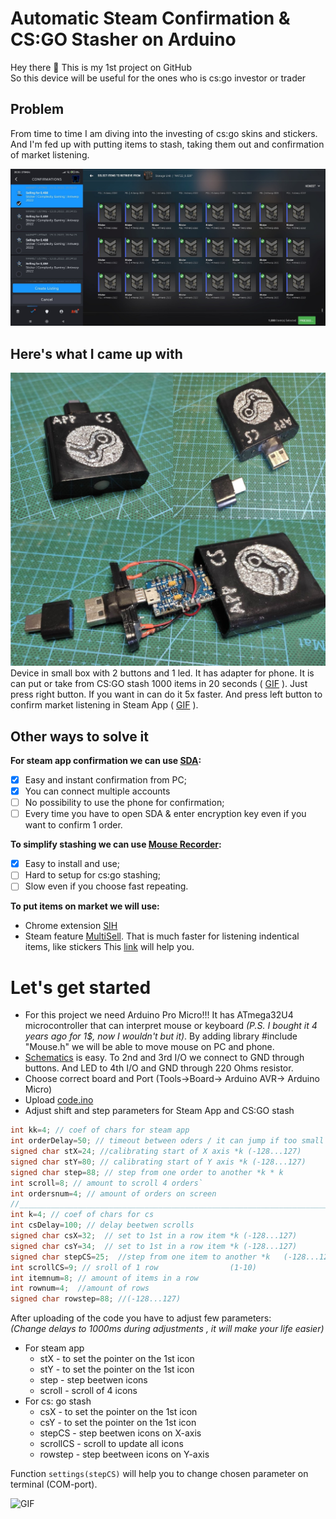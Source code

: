 # Automatic Steam Confirmation &amp; CS:GO Stasher on Arduino 
Hey there :wave: This is my 1st project on GitHub       
So this device will be useful for the ones who is cs:go investor or trader
## Problem
From time to time I am diving into the investing of cs:go skins and stickers. And 
I'm fed up with putting items to stash, taking them out and confirmation of market listening.   
   
![Steam App](https://github.com/dDenVil/Auto_Steam_Confirmaton/blob/main/Readme_assets/app_cs.jpg?raw=true)
## Here's what I came up with
![Device](https://github.com/dDenVil/Auto_Steam_Confirmaton/blob/main/Readme_assets/device.jpg?raw=true) Device in small box with 2 buttons and 1 led. It has adapter for phone. It is can put or take from CS:GO stash 1000 items in 20 seconds (
[GIF](https://github.com/dDenVil/Auto_Steam_Confirmaton/blob/main/Readme_assets/ScreenCS.gif)
). Just press right button. If you want in can do it 5x faster. And press left button to confirm market listening in Steam App (
[GIF](https://github.com/dDenVil/Auto_Steam_Confirmaton/blob/main/Readme_assets/ScreenApp.gif)
).


## Other ways to solve it
**For steam app confirmation we can use [SDA](https://github.com/Jessecar96/SteamDesktopAuthenticator):**     
- [X] Easy and instant confirmation from PC;   
- [X] You can connect multiple accounts 
- [ ] No possibility to use the phone for confirmation;     
- [ ] Every time you have to open SDA & enter encryption key even if you want to confirm 1 order.     

**To simplify stashing we can use [Mouse Recorder](https://www.robot-soft.com/mouse-keyboard-recorder.html):**     
- [X] Easy to install and use;     
- [ ] Hard to setup for cs:go stashing;   
- [ ] Slow even if you choose fast repeating.

**To put items on market we will use:** 
* Chrome extension [SIH](https://chrome.google.com/webstore/detail/steam-inventory-helper/cmeakgjggjdlcpncigglobpjbkabhmjl?hl=uk) 
* Steam feature [MultiSell](https://steamcommunity.com/market/multisell?appid=730&contextid=2&items%5B%5D=Sticker%20%7C%20North%20%28Gold%29%20%7C%202020%20RMR). That is much faster for listening indentical items, like stickers This [link](https://multisellgenerator.com/) will help you. 

# Let's get started
+ For this project we need Arduino Pro Micro!!! It has ATmega32U4 microcontroller that can interpret mouse or keyboard *(P.S. I bought it 4 years ago for 1$, now I wouldn't but it)*. By adding library #include "Mouse.h" we will be able to move mouse on PC and phone.    
+ [Schematics](https://github.com/dDenVil/Auto_Steam_Confirmaton/blob/main/Readme_assets/sheme.jpg?raw=true)  is easy. To 2nd and 3rd I/O we connect to GND through buttons. And LED to 4th I/O and GND through 220 Ohms resistor.
+ Choose correct board and Port (Tools->Board-> Arduino AVR-> Arduino Micro)
+ Upload [code.ino](https://github.com/dDenVil/Auto_Steam_Confirmaton/blob/main/code.ino)
+ Adjust shift and step parameters for Steam App and CS:GO stash
```c
int kk=4; // coef of chars for steam app
int orderDelay=50; // timeout between oders / it can jump if too small delay (min 50)
signed char stX=24; //calibrating start of X axis *k (-128...127)
signed char stY=80; // calibrating start of Y axis *k (-128...127)
signed char step=88; // step from one order to another *k * k
int scroll=8; // amount to scroll 4 orders`
int ordersnum=4; // amount of orders on screen
//________________________________________________________________________
int k=4; // coef of chars for cs
int csDelay=100; // delay beetwen scrolls
signed char csX=32;  // set to 1st in a row item *k (-128...127)
signed char csY=34;  // set to 1st in a row item *k (-128...127)
signed char stepCS=25;  //step from one item to another *k   (-128...127)
int scrollCS=9; // sroll of 1 row                (1-10)
int itemnum=8; // amount of items in a row
int rownum=4;  //amount of rows
signed char rowstep=88; //(-128...127)
```
After uploading of the code you have to adjust few parameters:    
*(Change delays to 1000ms during adjustments , it will make your life easier)*
+ For steam app
    + stX  - to set the pointer on the 1st icon
    + stY  - to set the pointer on the 1st icon
    + step - step beetwen icons
    + scroll - scroll of 4 icons
+ For cs: go stash
    + csX - to set the pointer on the 1st icon
    + csY - to set the pointer on the 1st icon
    + stepCS - step beetwen icons on X-axis
    + scrollCS - scroll to update all icons
    + rowstep - step beetween icons on Y-axis       
    
    
Function `settings(stepCS)` will help you to change chosen parameter on terminal (COM-port).

         
![GIF](https://github.com/dDenVil/Auto_Steam_Confirmaton/blob/main/Readme_assets/gifs.gif?raw=true)    


